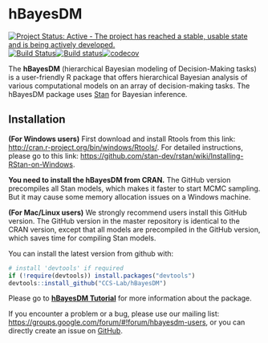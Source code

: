 <!-- README.md is generated from README.Rmd. Please edit that file -->
hBayesDM
========

[![Project Status: Active - The project has reached a stable, usable
state and is being actively
developed.](http://www.repostatus.org/badges/latest/active.svg)](http://www.repostatus.org/#active)[![Build
Status](https://travis-ci.org/CCS-Lab/hBayesDM.svg?branch=master)](https://travis-ci.org/CCS-Lab/hBayesDM)[![Build
status](https://ci.appveyor.com/api/projects/status/hi3vp6ikm396pqcu?svg=true)](https://ci.appveyor.com/project/paulhendricks/hbayesdm)[![codecov](https://codecov.io/gh/CCS-Lab/hBayesDM/branch/master/graph/badge.svg)](https://codecov.io/gh/CCS-Lab/hBayesDM)

The **hBayesDM** (hierarchical Bayesian modeling of Decision-Making
tasks) is a user-friendly R package that offers hierarchical Bayesian
analysis of various computational models on an array of decision-making
tasks. The hBayesDM package uses [Stan](http://mc-stan.org/) for
Bayesian inference.

Installation
------------

**(For Windows users)** First download and install Rtools from this
link: <http://cran.r-project.org/bin/windows/Rtools/>. For detailed
instructions, please go to this link:
<https://github.com/stan-dev/rstan/wiki/Installing-RStan-on-Windows>.

**You need to install the hBayesDM from CRAN.** The GitHub version
precompiles all Stan models, which makes it faster to start MCMC
sampling. But it may cause some memory allocation issues on a Windows
machine.   
  
  

**(For Mac/Linux users)** We strongly recommend users install this
GitHub version. The GitHub version in the master repository is identical
to the CRAN version, except that all models are precompiled in the
GitHub version, which saves time for compiling Stan models.

You can install the latest version from github with:

``` r
# install 'devtools' if required
if (!require(devtools)) install.packages("devtools")  
devtools::install_github("CCS-Lab/hBayesDM")
```

Please go to **[hBayesDM Tutorial](http://rpubs.com/CCSL/hBayesDM)** for
more information about the package.

If you encounter a problem or a bug, please use our mailing list:
<https://groups.google.com/forum/#!forum/hbayesdm-users>, or you can
directly create an issue on
[GitHub](https://github.com/CCS-Lab/hBayesDM/issues/new).
